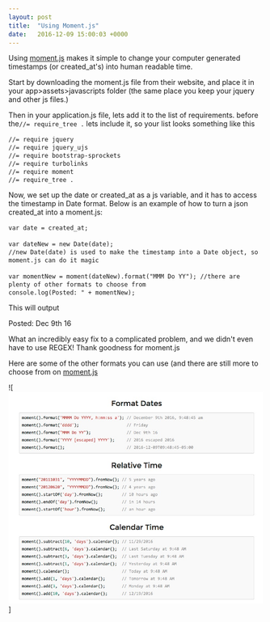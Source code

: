 ```yaml
---
layout: post
title:  "Using Moment.js"
date:   2016-12-09 15:00:03 +0000
---
```



Using [moment.js](http://momentjs.com/) makes it simple to change your computer generated timestamps (or created_at's) into human readable time. 

Start by downloading the moment.js file from their website, and place it in your app>assets>javascripts folder (the same place you keep your jquery and other js files.)

Then in your application.js file, lets add it to the list of requirements.
before the` //= require_tree . ` lets include it, so your list looks something like this

```
//= require jquery
//= require jquery_ujs
//= require bootstrap-sprockets
//= require turbolinks
//= require moment
//= require_tree .
```

Now, we set up the date or created_at as a js variable, and it has to access the timestamp in Date format. 
Below is an example of how to turn a json created_at into a moment.js:

```
var date = created_at; 

var dateNew = new Date(date);
//new Date(date) is used to make the timestamp into a Date object, so moment.js can do it magic

var momentNew = moment(dateNew).format("MMM Do YY"); //there are plenty of other formats to choose from
console.log(Posted: " + momentNew);
```


This will output

Posted: Dec 9th 16

What an incredibly easy fix to a complicated problem, and we didn't even have to use REGEX! 
Thank goodness for moment.js

Here are some of the other formats you can use (and there are still more to choose from on [moment.js](http://momentjs.com/)

![<img src="img/Moment_js1.jpg">]
